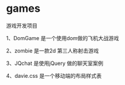 # games
游戏开发项目

1、DomGame 是一个使用dom做的飞机大战游戏

2、zombie 是一款2d 第三人称射击游戏

3、JQchat 是使用jQuery 做的聊天室案例

4、davie.css 是一个移动端的布局样式表

